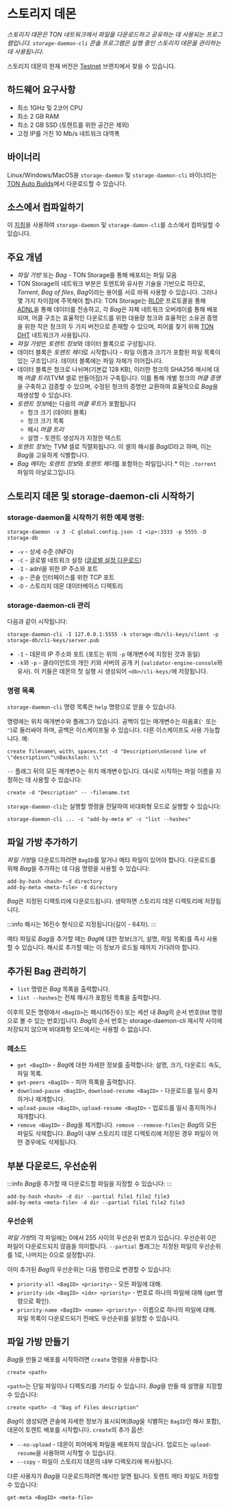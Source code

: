 # 스토리지 데몬

*스토리지 데몬은 TON 네트워크에서 파일을 다운로드하고 공유하는 데 사용되는 프로그램입니다. `storage-daemon-cli` 콘솔 프로그램은 실행 중인 스토리지 데몬을 관리하는 데 사용됩니다.*

스토리지 데몬의 현재 버전은 [Testnet](https://github.com/ton-blockchain/ton/tree/testnet) 브랜치에서 찾을 수 있습니다.

## 하드웨어 요구사항

- 최소 1GHz 및 2코어 CPU
- 최소 2 GB RAM
- 최소 2 GB SSD (토렌트를 위한 공간은 제외)
- 고정 IP를 가진 10 Mb/s 네트워크 대역폭

## 바이너리

Linux/Windows/MacOS용 `storage-daemon` 및 `storage-daemon-cli` 바이너리는 [TON Auto Builds](https://github.com/ton-blockchain/ton/releases/latest)에서 다운로드할 수 있습니다.

## 소스에서 컴파일하기

이 [지침](/v3/guidelines/smart-contracts/howto/compile/compilation-instructions#storage-daemon)을 사용하여 `storage-daemon` 및 `storage-damon-cli`를 소스에서 컴파일할 수 있습니다.

## 주요 개념

- *파일 가방* 또는 *Bag* - TON Storage를 통해 배포되는 파일 모음
- TON Storage의 네트워크 부분은 토렌트와 유사한 기술을 기반으로 하므로, *Torrent*, *Bag of files*, *Bag*이라는 용어를 서로 바꿔 사용할 수 있습니다. 그러나 몇 가지 차이점에 주목해야 합니다: TON Storage는 [RLDP](/v3/documentation/network/protocols/rldp) 프로토콜을 통해 [ADNL](/v3/documentation/network/protocols/adnl/overview)을 통해 데이터를 전송하고, 각 *Bag*은 자체 네트워크 오버레이를 통해 배포되며, 머클 구조는 효율적인 다운로드를 위한 대용량 청크와 효율적인 소유권 증명을 위한 작은 청크의 두 가지 버전으로 존재할 수 있으며, 피어를 찾기 위해 [TON DHT](/v3/documentation/network/protocols/dht/ton-dht) 네트워크가 사용됩니다.
- *파일 가방*은 *토렌트 정보*와 데이터 블록으로 구성됩니다.
- 데이터 블록은 *토렌트 헤더*로 시작합니다 - 파일 이름과 크기가 포함된 파일 목록이 있는 구조입니다. 데이터 블록에는 파일 자체가 이어집니다.
- 데이터 블록은 청크로 나뉘며(기본값 128 KB), 이러한 청크의 SHA256 해시에 대해 *머클 트리*(TVM 셀로 만들어짐)가 구축됩니다. 이를 통해 개별 청크의 *머클 증명*을 구축하고 검증할 수 있으며, 수정된 청크의 증명만 교환하여 효율적으로 *Bag*을 재생성할 수 있습니다.
- *토렌트 정보*에는 다음의 *머클 루트*가 포함됩니다
  - 청크 크기 (데이터 블록)
  - 청크 크기 목록
  - 해시 *머클 트리*
  - 설명 - 토렌트 생성자가 지정한 텍스트
- *토렌트 정보*는 TVM 셀로 직렬화됩니다. 이 셀의 해시를 *BagID*라고 하며, 이는 *Bag*을 고유하게 식별합니다.
- *Bag 메타*는 *토렌트 정보*와 *토렌트 헤더*를 포함하는 파일입니다.\* 이는 `.torrent` 파일의 아날로그입니다.

## 스토리지 데몬 및 storage-daemon-cli 시작하기

### storage-daemon을 시작하기 위한 예제 명령:

`storage-daemon -v 3 -C global.config.json -I <ip>:3333 -p 5555 -D storage-db`

- `-v` - 상세 수준 (INFO)
- `-C` - 글로벌 네트워크 설정 ([글로벌 설정 다운로드](/v3/guidelines/smart-contracts/howto/compile/compilation-instructions#download-global-config))
- `-I` - adnl을 위한 IP 주소와 포트
- `-p` - 콘솔 인터페이스를 위한 TCP 포트
- `-D` - 스토리지 데몬 데이터베이스 디렉토리

### storage-daemon-cli 관리

다음과 같이 시작됩니다:

```
storage-daemon-cli -I 127.0.0.1:5555 -k storage-db/cli-keys/client -p storage-db/cli-keys/server.pub
```

- `-I` - 데몬의 IP 주소와 포트 (포트는 위의 `-p` 매개변수에 지정된 것과 동일)
- `-k`와 `-p` - 클라이언트의 개인 키와 서버의 공개 키 (`validator-engine-console`와 유사). 이 키들은 데몬의 첫 실행 시 생성되어 `<db>/cli-keys/`에 저장됩니다.

### 명령 목록

`storage-daemon-cli` 명령 목록은 `help` 명령으로 얻을 수 있습니다.

명령에는 위치 매개변수와 플래그가 있습니다. 공백이 있는 매개변수는 따옴표(`'` 또는 `"`)로 둘러싸야 하며, 공백은 이스케이프될 수 있습니다. 다른 이스케이프도 사용 가능합니다. 예:

```
create filename\ with\ spaces.txt -d "Description\nSecond line of \"description\"\nBackslash: \\"
```

`--` 플래그 뒤의 모든 매개변수는 위치 매개변수입니다. 대시로 시작하는 파일 이름을 지정하는 데 사용할 수 있습니다:

```
create -d "Description" -- -filename.txt
```

`storage-daemon-cli`는 실행할 명령을 전달하여 비대화형 모드로 실행할 수 있습니다:

```
storage-daemon-cli ... -c "add-by-meta m" -c "list --hashes"
```

## 파일 가방 추가하기

*파일 가방*을 다운로드하려면 `BagID`를 알거나 메타 파일이 있어야 합니다. 다운로드를 위해 *Bag*을 추가하는 데 다음 명령을 사용할 수 있습니다:

```
add-by-hash <hash> -d directory
add-by-meta <meta-file> -d directory
```

*Bag*은 지정된 디렉토리에 다운로드됩니다. 생략하면 스토리지 데몬 디렉토리에 저장됩니다.

:::info
해시는 16진수 형식으로 지정됩니다(길이 - 64자).
:::

메타 파일로 *Bag*을 추가할 때는 *Bag*에 대한 정보(크기, 설명, 파일 목록)를 즉시 사용할 수 있습니다. 해시로 추가할 때는 이 정보가 로드될 때까지 기다려야 합니다.

## 추가된 Bag 관리하기

- `list` 명령은 *Bag* 목록을 출력합니다.
- `list --hashes`는 전체 해시가 포함된 목록을 출력합니다.

이후의 모든 명령에서 `<BagID>`는 해시(16진수) 또는 세션 내 *Bag*의 순서 번호(list 명령으로 볼 수 있는 번호)입니다. *Bag*의 순서 번호는 storage-daemon-cli 재시작 사이에 저장되지 않으며 비대화형 모드에서는 사용할 수 없습니다.

### 메소드

- `get <BagID>` - *Bag*에 대한 자세한 정보를 출력합니다: 설명, 크기, 다운로드 속도, 파일 목록.
- `get-peers <BagID>` - 피어 목록을 출력합니다.
- `download-pause <BagID>`, `download-resume <BagID>` - 다운로드를 일시 중지하거나 재개합니다.
- `upload-pause <BagID>`, `upload-resume <BagID>` - 업로드를 일시 중지하거나 재개합니다.
- `remove <BagID>` - *Bag*을 제거합니다. `remove --remove-files`는 *Bag*의 모든 파일도 삭제합니다. *Bag*이 내부 스토리지 데몬 디렉토리에 저장된 경우 파일이 어떤 경우에도 삭제됩니다.

## 부분 다운로드, 우선순위

:::info
*Bag*을 추가할 때 다운로드할 파일을 지정할 수 있습니다:
:::

```
add-by-hash <hash> -d dir --partial file1 file2 file3
add-by-meta <meta-file> -d dir --partial file1 file2 file3
```

### 우선순위

*파일 가방*의 각 파일에는 0에서 255 사이의 우선순위 번호가 있습니다. 우선순위 0은 파일이 다운로드되지 않음을 의미합니다. `--partial` 플래그는 지정된 파일의 우선순위를 1로, 나머지는 0으로 설정합니다.

이미 추가된 *Bag*의 우선순위는 다음 명령으로 변경할 수 있습니다:

- `priority-all <BagID> <priority>` - 모든 파일에 대해.
- `priority-idx <BagID> <idx> <priority>` - 번호로 하나의 파일에 대해 (get 명령으로 확인).
- `priority-name <BagID> <name> <priority>` - 이름으로 하나의 파일에 대해.
  파일 목록이 다운로드되기 전에도 우선순위를 설정할 수 있습니다.

## 파일 가방 만들기

*Bag*을 만들고 배포를 시작하려면 `create` 명령을 사용합니다:

```
create <path>
```

`<path>`는 단일 파일이나 디렉토리를 가리킬 수 있습니다. *Bag*을 만들 때 설명을 지정할 수 있습니다:

```
create <path> -d "Bag of Files description"
```

*Bag*이 생성되면 콘솔에 자세한 정보가 표시되며(*Bag*을 식별하는 `BagID`인 해시 포함), 데몬이 토렌트 배포를 시작합니다. `create`의 추가 옵션:

- `--no-upload` - 데몬이 피어에게 파일을 배포하지 않습니다. 업로드는 `upload-resume`을 사용하여 시작할 수 있습니다.
- `--copy` - 파일이 스토리지 데몬의 내부 디렉토리에 복사됩니다.

다른 사용자가 *Bag*을 다운로드하려면 해시만 알면 됩니다. 토렌트 메타 파일도 저장할 수 있습니다:

```
get-meta <BagID> <meta-file>
```
